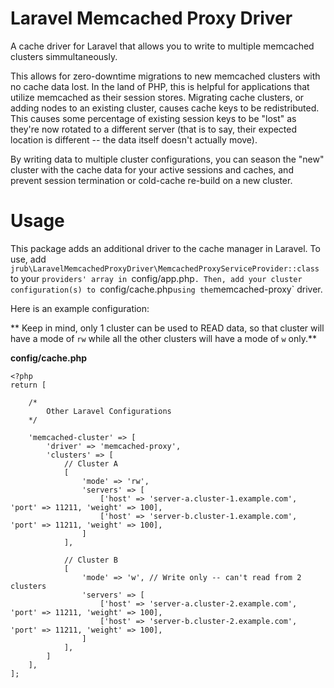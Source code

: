 # Laravel Memcached Proxy Driver

A cache driver for Laravel that allows you to write to multiple memcached clusters simmultaneously.

This allows for zero-downtime migrations to new memcached clusters with no cache data lost. In the land of PHP, this is helpful for applications that utilize memcached as their session stores. Migrating cache clusters, or adding nodes to an existing cluster, causes cache keys to be redistributed. This causes some percentage of existing session keys to be "lost" as they're now rotated to a different server (that is to say, their expected location is different -- the data itself doesn't actually move).

By writing data to multiple cluster configurations, you can season the "new" cluster with the cache data for your active sessions and caches, and prevent session termination or cold-cache re-build on a new cluster.

# Usage

This package adds an additional driver to the cache manager in Laravel. To use, add `jrub\LaravelMemcachedProxyDriver\MemcachedProxyServiceProvider::class` to your `providers' array in `config/app.php`. Then, add your cluster configuration(s) to `config/cache.php` using the `memcached-proxy` driver.

Here is an example configuration:

** Keep in mind, only 1 cluster can be used to READ data, so that cluster will have a mode of `rw` while all the other clusters will have a mode of `w` only.**

**config/cache.php**
```
<?php
return [

    /*
        Other Laravel Configurations
    */

    'memcached-cluster' => [
        'driver' => 'memcached-proxy',
        'clusters' => [
            // Cluster A
            [
                'mode' => 'rw',
                'servers' => [
                    ['host' => 'server-a.cluster-1.example.com', 'port' => 11211, 'weight' => 100],
                    ['host' => 'server-b.cluster-1.example.com', 'port' => 11211, 'weight' => 100],
                ]
            ],

            // Cluster B
            [
                'mode' => 'w', // Write only -- can't read from 2 clusters
                'servers' => [
                    ['host' => 'server-a.cluster-2.example.com', 'port' => 11211, 'weight' => 100],
                    ['host' => 'server-b.cluster-2.example.com', 'port' => 11211, 'weight' => 100],
                ]
            ],
        ]
    ],
];
```

